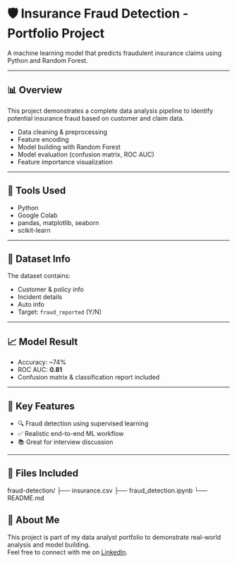 # 🛡️ Insurance Fraud Detection - Portfolio Project

A machine learning model that predicts fraudulent insurance claims using Python and Random Forest.

---

## 📊 Overview
This project demonstrates a complete data analysis pipeline to identify potential insurance fraud based on customer and claim data.

- Data cleaning & preprocessing
- Feature encoding
- Model building with Random Forest
- Model evaluation (confusion matrix, ROC AUC)
- Feature importance visualization

---

## 🔧 Tools Used
- Python
- Google Colab
- pandas, matplotlib, seaborn
- scikit-learn

---

## 📂 Dataset Info
The dataset contains:
- Customer & policy info
- Incident details
- Auto info
- Target: `fraud_reported` (Y/N)

---

## 📈 Model Result
- Accuracy: ~74%
- ROC AUC: **0.81**
- Confusion matrix & classification report included

---

## 📌 Key Features
- 🔍 Fraud detection using supervised learning
- ✅ Realistic end-to-end ML workflow
- 📚 Great for interview discussion

---

## 📎 Files Included
fraud-detection/
├── insurance.csv
├── fraud_detection.ipynb
└── README.md


## 🧑 About Me

This project is part of my data analyst portfolio to demonstrate real-world analysis and model building.  
Feel free to connect with me on [LinkedIn](https://www.linkedin.com/in/po-hua-lu-0b3955342/).

